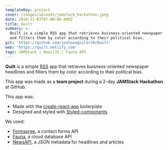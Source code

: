 ```yaml
---
templateKey: project
cover: /images/uploads/jamstack_hackathon.jpeg
date: 2018-11-03T07:00:00.000Z
title: Quilt
summary: >-
  Quilt is a simple RSS app that retrieves buisness-oriented newspaper headlines
  and filters them by color according to their political bias.
git: 'https://github.com/joshuaaguilar20/Quilt'
web: 'https://quilt.netlify.com'
tags: JAMStack | ReactJS | Fauna API
---
```

**Quilt** is a simple [RSS](https://en.wikipedia.org/wiki/RSS) app that retrieves buisness-oriented newspaper headlines and filters them by color according to their political bias.

This app was made as a **team project** during a 2-day **JAMStack** **Hackathon** at GitHub.

This app was:

* Made with the [create-react-app](https://github.com/facebook/create-react-app) boilerplate
* Designed and styled with [Styled-components](https://www.styled-components.com)

We used:

* [Formspree](https://formspree.io/), a contact forms API
* [Fauna](https://fauna.com/), a cloud database API
* [NewsAPI](https://newsapi.org), a JSON metadata for headlines and articles
